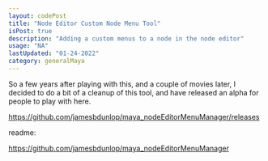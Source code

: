 ```yaml
---
layout: codePost
title: "Node Editor Custom Node Menu Tool"
isPost: true
description: "Adding a custom menus to a node in the node editor"
usage: "NA"
lastUpdated: "01-24-2022"
category: generalMaya
---
```


So a few years after playing with this, and a couple of movies later, I decided to do a bit of a cleanup of this tool, 
and have released an alpha for people to play with here.

https://github.com/jamesbdunlop/maya_nodeEditorMenuManager/releases

readme:

https://github.com/jamesbdunlop/maya_nodeEditorMenuManager
